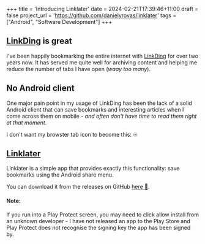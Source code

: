 +++
title = 'Introducing Linklater'
date = 2024-02-21T17:39:46+11:00
draft = false
project_url = 'https://github.com/danielyrovas/linklater'
tags = ["Android", "Software Development"]
+++

## [LinkDing](https://github.com/sissbruecker/linkding/) is great
I've been happily bookmarking the entire internet with [LinkDing](https://github.com/sissbruecker/linkding/) for over two years now. It has served me quite well for archiving content and helping me reduce the number of tabs I have open (*waay too many*).

## No Android client
One major pain point in my usage of LinkDing has been the lack of a solid Android client that can save bookmarks and interesting articles when I come across them on mobile - *and often don't have time to read them right at that moment*.

I don't want my browster tab icon to become this: :infinity:

## [Linklater](https://github.com/danielyrovas/linklater)

Linklater is a simple app that provides exactly this functionality: save bookmarks using the Android share menu.

You can download it from the releases on GitHub [here :link:](https://github.com/danielyrovas/linklater/releases).

#### Note:

If you run into a Play Protect screen, you may need to click allow install from an unknown developer - I have not released an app to the Play Store and Play Protect does not recognise the signing key the app has been signed by.
